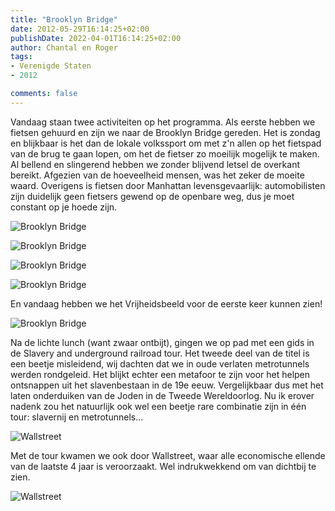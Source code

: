 ```yaml
---
title: "Brooklyn Bridge"
date: 2012-05-29T16:14:25+02:00
publishDate: 2022-04-01T16:14:25+02:00
author: Chantal en Roger
tags:
- Verenigde Staten
- 2012

comments: false
---
```


Vandaag staan twee activiteiten op het programma. Als eerste hebben we fietsen gehuurd en zijn we naar de Brooklyn Bridge gereden. Het is zondag en blijkbaar is het dan de lokale volkssport om met z'n allen op het fietspad van de brug te gaan lopen, om het de fietser zo moeilijk mogelijk te maken. Al bellend en slingerend hebben we zonder blijvend letsel de overkant bereikt. Afgezien van de hoeveelheid mensen, was het zeker de moeite waard. Overigens is fietsen door Manhattan levensgevaarlijk: automobilisten zijn duidelijk geen fietsers gewend op de openbare weg, dus je moet constant op je hoede zijn.

![Brooklyn Bridge](./images/IMG_3206.JPG)

![Brooklyn Bridge](./images/IMG_3212.JPG)

![Brooklyn Bridge](./images/IMG_3225.JPG)

![Brooklyn Bridge](./images/IMG_3231.JPG)

En vandaag hebben we het Vrijheidsbeeld voor de eerste keer kunnen zien!

![Brooklyn Bridge](./images/IMG_3240.JPG)

Na de lichte lunch (want zwaar ontbijt), gingen we op pad met een gids in de Slavery and underground railroad tour. Het tweede deel van de titel is een beetje misleidend, wij dachten dat we in oude verlaten metrotunnels werden rondgeleid. Het blijkt echter een metafoor te zijn voor het helpen ontsnappen uit het slavenbestaan in de 19e eeuw. Vergelijkbaar dus met het laten onderduiken van de Joden in de Tweede Wereldoorlog. Nu ik erover nadenk zou het natuurlijk ook wel een beetje rare combinatie zijn in één tour: slavernij en metrotunnels...

![Wallstreet](./images/IMG_3257.JPG)

Met de tour kwamen we ook door Wallstreet, waar alle economische ellende van de laatste 4 jaar is veroorzaakt. Wel indrukwekkend om van dichtbij te zien.

![Wallstreet](./images/IMG_3258.JPG)

